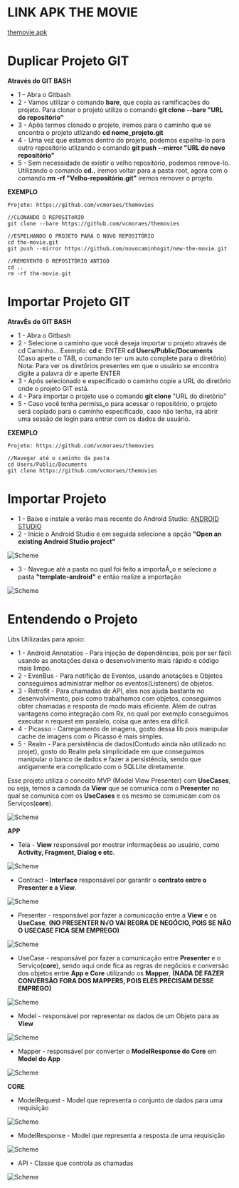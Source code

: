 # LINK APK THE MOVIE

[themovie.apk](https://github.com/vcmoraes/themovies/blob/master/apk/themovie.apk)

# Duplicar Projeto GIT
**Através do GIT BASH**

* 1 - Abra o Gitbash
* 2 - Vamos utilizar o comando **bare**, que copia as ramificações do projeto. Para clonar o projeto utilize o comando **git clone --bare "URL do repositório"**
* 3 - Apôs termos clonado o projeto, iremos para o caminho que se encontra o projeto utlizando **cd nome_projeto.git**
* 4 - Uma vez que estamos dentro do projeto, podemos espelha-lo para outro repositório utlizando o comando **git push --mirror "URL do novo repositório"**
* 5 - Sem necessidade de existir o velho repositório, podemos remove-lo. Utilizando o comando **cd..** iremos voltar para a pasta root, agora com o comando **rm -rf "Velho-repositório.git"** iremos remover o projeto.

**EXEMPLO**

```
Projeto: https://github.com/vcmoraes/themovies

//CLONANDO O REPOSITóRIO
git clone --bare https://github.com/vcmoraes/themovies

//ESPELHANDO O PROJETO PARA O NOVO REPOSITÓRIO
cd the-movie.git
git push --mirror https://github.com/novocaminhogit/new-the-movie.git

//REMOVENTO O REPOSITÓRIO ANTIGO
cd ..
rm -rf the-movie.git
```

# Importar Projeto GIT
**AtravÈs do GIT BASH**

* 1 - Abra o Gitbash
* 2 - Selecione o caminho que você deseja importar o projeto através de cd Caminho... 
	Exemplo: **cd c**: ENTER
		 **cd Users/Public/Documents** (Caso aperte o TAB, o comando ter· um auto complete para o diretôrio)
		 Nota: Para ver os diretôrios presentes em que o usuário se encontra digite a palavra dir e aperte ENTER
* 3 - Apôs selecionado e especificado o caminho copie a URL do diretôrio onde o projeto GIT está.
* 4 - Para importar o projeto use o comando **git clone** "URL do diretôrio"
* 5 - Caso você tenha permiss„o para acessar o repositório, o projeto será copiado para o caminho especificado, caso não tenha, irá abrir uma sessão de login para entrar com os dados de usuário.

**EXEMPLO**

```
Projeto: https://github.com/vcmoraes/themovies

//Navegar até o caminho da pasta
cd Users/Public/Documents
git clone https://github.com/vcmoraes/themovies
```

# Importar Projeto

* 1 - Baixe e instale a verão mais recente do Android Studio: [ANDROID STUDIO](https://developer.android.com/studio/index.html?hl=pt-br)
* 2 - Inicie o Android Studio e em seguida selecione a opção **"Open an existing Android Studio project"**

![Scheme](images/step1AndroidStudio.png)

* 3 - Navegue até a pasta no qual foi feito a importaÁ„o e selecione a pasta **"template-android"** e então realize a importação

![Scheme](images/print1.png)

# Entendendo o Projeto

Libs Utilizadas para apoio:

* 1 - Android Annotatios - Para injeção de dependências, pois por ser fácil usando as anotações deixa o desenvolvimento mais rápido e código mais limpo.
* 2 - EvenBus - Para notifição de Eventos, usando anotações e Objetos conseguimos administrar melhor os eventos(Listeners) de objetos.
* 3 - Retrofit - Para chamadas de API, eles nos ajuda bastante no desenvolvimento, pois como trabalhamos com objetos, conseguimos obter chamadas e resposta de modo mais eficiente. Além de outras vantagens como integração com Rx, no qual por exemplo conseguimos executar n request em paralelo, coisa que antes era difícil. 
* 4 - Picasso - Carregamento de imagens, gosto dessa lib pois manipular cache de imagens com o Picasso é mais simples.
* 5 - Realm - Para persistência de dados(Contudo ainda não utilizado no projet), gosto do Realm pela simplicidade em que conseguimos manipular o banco de dados e fazer a persistência, sendo que antigamente era complicado com o SQLLite diretamente. 

Esse projeto utiliza o conceito MVP (Model View Presenter) com **UseCases**, ou seja, temos a camada da **View** que se comunica com o **Presenter** no qual se comunica com os **UseCases** e os mesmo se comunicam com os Serviços(**core**).

![Scheme](images/diagramaAppCore.png)

**APP**

* Tela - **View** responsável por mostrar informaçõess ao usuário, como **Activity, Fragment, Dialog e etc**. 

![Scheme](images/print2.png)

* Contract - **Interface** responsável por garantir o **contrato entre o Presenter e a View**.

![Scheme](images/print3.png)

* Presenter - responsável por fazer a comunicação entre a **View** e os **UseCase**, **(NO PRESENTER N√O VAI REGRA DE NEGÓCIO, POIS SE NÃO O USECASE FICA SEM EMPREGO)**

![Scheme](images/print4.png)

* UseCase - responsável por fazer a comunicação entre **Presenter** e o Serviço(**core**), sendo aqui onde fica as regras de negôcios e conversão dos objetos entre **App e Core** utilizando os **Mapper**, **(NADA DE FAZER CONVERSÃO FORA DOS MAPPERS, POIS ELES PRECISAM DESSE EMPREGO)**

![Scheme](images/print5.png)

* Model - responsável por representar os dados de um Objeto para as **View**

![Scheme](images/print6.png)

* Mapper - responsável por converter o **ModelResponse do Core** em **Model do App**

![Scheme](images/print9.png)

**CORE**

* ModelRequest - Model que representa o conjunto de dados para uma requisição

![Scheme](images/print10.png)

* ModelResponse - Model que representa a resposta de uma requisição

![Scheme](images/print7.png)

* API - Classe que controla as chamadas 

![Scheme](images/print8.png)
